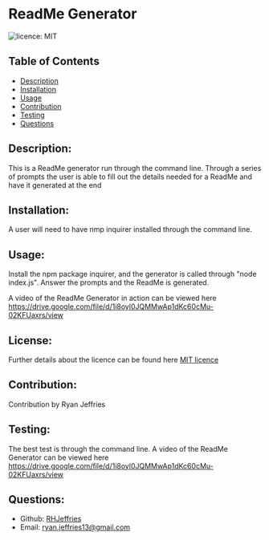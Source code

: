 # ReadMe Generator
  
  ![licence: MIT](https://img.shields.io/badge/license-MIT-pink)

  ## Table of Contents 
  - [Description](#description)
  - [Installation](#installation)
  - [Usage](#usage)
  - [Contribution](#contribution)
  - [Testing](#testing)
  - [Questions](#questions)
  
  ## Description:
  This is a ReadMe generator run through the command line. Through a series of prompts the user is able to fill out the details needed for a ReadMe and have it generated at the end
  
  ## Installation:
  A user will need to have nmp inquirer installed through the command line.
  
  ## Usage:
  Install the npm package inquirer, and the generator is called through "node index.js". Answer the prompts and the ReadMe is generated.
  
  A video of the ReadMe Generator in action can be viewed here https://drive.google.com/file/d/1i8oyl0JQMMwAp1dKc60cMu-02KFUaxrs/view
  
  ## License:
  Further details about the licence can be found here [MIT licence](https://opensource.org/licenses/MIT)
  
  ## Contribution:
  Contribution by Ryan Jeffries
  
  ## Testing:
  The best test is through the command line.
  A video of the ReadMe Generator can be viewed here https://drive.google.com/file/d/1i8oyl0JQMMwAp1dKc60cMu-02KFUaxrs/view
  
  ## Questions:
  - Github: [RHJeffries](https://github.com/RHJeffries)
  - Email: [ryan.jeffries13@gmail.com](mailto:ryan.jeffries13@gmail.com) 